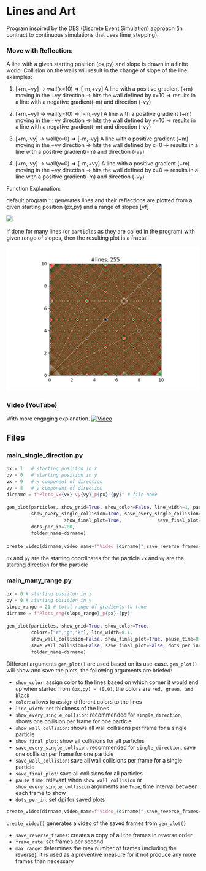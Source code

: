 # Lines and Art
Program inspired by the DES (Discrete Event Simulation) approach (in contract to continuous simulations that uses time_stepping). 

### Move with Reflection: 
A line with a given starting position (px,py) and slope is drawn in a finite world. Collision on the walls will result in the change of slope of the line.
examples:
1) [+m,+vy] -> wall(x=10) => [-m,+vy]
A line with a positive gradient (+m) moving in the +vy direction -> hits the wall defined by x=10 => results in a line with a negative gradient(-m) and direction (-vy)

2) [+m,+vy] -> wall(y=10) => [-m,-vy]
A line with a positive gradient (+m) moving in the +vy direction -> hits the wall defined by y=10 => results in a line with a negative gradient(-m) and direction (-vy)

3) [+m,-vy] -> wall(x=0) => [-m,-vy]
A line with a positive gradient (+m) moving in the +vy direction -> hits the wall defined by  x=0 => results in a line with a positive gradient(-m) and direction (-vy)

4) [+m,-vy] -> wall(y=0) => [-m,+vy]
A line with a positive gradient (+m) moving in the +vy direction -> hits the wall defined by  x=0 => results in a line with a positive gradient(-m) and direction (-vy)

Function Explanation:

default program ::: generates lines and their reflections are plotted from a given starting position (px,py) and a range of slopes [vf]

![](https://i.imgur.com/P5FOlXF.gif)

If done for many lines (or `particles` as they are called in the program) with given range of slopes, then the resulting plot is a fractal!

![](Examples/Many_Range/frame_0259.png)

### Video (YouTube)
With more engaging explanation.
[![Video](https://i.ytimg.com/vi/daxlV2cjuKw/maxresdefault.jpg)](https://www.youtube.com/watch?v=daxlV2cjuKw "Making Art from Lines and Reflections")

## Files

### main_single_direction.py
```python
px = 1   # starting posiiton in x
py = 0   # starting position in y
vx = 9   # x component of direction
vy = 8   # y component of direction
dirname = f"Plots_vx{vx}-vy{vy}_p{px}-{py}" # file name

gen_plot(particles, show_grid=True, show_color=False, line_width=1, pause_time=0.1,
         show_every_single_collision=True, save_every_single_collision=False,
                     show_final_plot=True,             save_final_plot=False,
         dots_per_in=200,
         folder_name=dirname)

create_video(dirname,video_name=f"Video_{dirname}",save_reverse_frames=False,frame_rate=5,max_range=[1, len(particles)])
```

`px` and `py` are the starting coordinates for the particle
`vx` and `vy` are the starting direction for the particle
### main_many_range.py
```python
px = 0 # starting posiiton in x
py = 0 # starting position in y
slope_range = 21 # total range of gradients to take
dirname = f"Plots_rng{slope_range}_p{px}-{py}"

gen_plot(particles, show_grid=True, show_color=True,
         colors=["r","g","k"], line_width=0.1,
         show_wall_collision=False, show_final_plot=True, pause_time=0.1,
         save_wall_collision=False, save_final_plot=False, dots_per_in=200,
         folder_name=dirname)
```

Different arguments `gen_plot()` are used based on its use-case.
`gen_plot()` will show and save the plots, the following arguments are briefed:
 - `show_color`: assign color to the lines based on which corner it would end up when started from `(px,py) = (0,0)`, the colors are `red, green, and black`
 - `color`: allows to assign different colors to the lines
 - `line_width`: set thickness of the lines
 - `show_every_single_collsion`:  recommended for `single_direction`, shows one collision per frame for one particle
 - `show_wall_collision`: shows all wall collisions per frame for a single particle
 - `show_final_plot`: show all collisions for all particles
 - `save_every_single_collsion`:  recommended for `single_direction`, save one collision per frame for one particle
 - `save_wall_collision`: save all wall collisions per frame for a single particle
 - `save_final_plot`: save all collisions for all particles
 - `pause_time`: relevant when `show_wall_collision` or `show_every_single_collision` arguments are `True`, time interval between each frame to show
 - `dots_per_in`: set dpi for saved plots

```python
create_video(dirname,video_name=f"Video_{dirname}",save_reverse_frames=False,frame_rate=5, max_range=[1, len(particles)])
```
`create_video()` generates a video of the saved frames from `gen_plot()`
 - `save_reverse_frames`: creates a copy of all the frames in reverse order
 - `frame_rate`: set frames per second
 - `max_range`: determines the max number of frames (including the reverse), it is used as a preventive measure for it not produce any more frames than necessary
